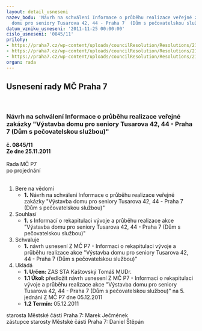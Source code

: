 ```yaml
---
layout: detail_usneseni
nazev_bodu: 'Návrh na schválení Informace o průběhu realizace veřejné zakázky "Výstavba
  domu pro seniory Tusarova 42, 44 - Praha 7  (Dům s pečovatelskou službou)" '
datum_vzniku_usneseni: '2011-11-25 00:00:00'
cislo_usneseni: '0845/11'
prilohy:
- https://praha7.cz/wp-content/uploads/councilResolution/Resolutions/21180/55-11-n%c3%a1vrh_usnesen%c3%ad_zm%c4%8d.doc
- https://praha7.cz/wp-content/uploads/councilResolution/Resolutions/21180/55-11-informace.doc
- https://praha7.cz/wp-content/uploads/councilResolution/Resolutions/21180/55-11-fotodokumentace.pdf
organ: rada
---
```

<div id="ucUsn_pList" class="usn">
	<span><h2>Usnesení rady MČ Praha 7 </h2>
<br></span><div class="standBody">
<span><h3>Návrh na schválení Informace o průběhu realizace veřejné zakázky "Výstavba domu pro seniory Tusarova 42, 44 - Praha 7  (Dům s pečovatelskou službou)" </h3></span><div class="center">
		<strong>č. 0845/11</strong><br>
	</div>
<div class="center">
		<strong>Ze dne 25.11.2011</strong><br><br>
	</div>Rada MČ P7<br> po projednání<br><br><ol>
<li>Bere na vědomí<ul><li>
<strong>1.</strong> Návrh na schválení Informace o průběhu realizace veřejné zakázky "Výstavba domu pro seniory Tusarova 42, 44 - Praha 7 (Dům s pečovatelskou službou)"    </li></ul>
</li>
<li>Souhlasí<ul><li>
<strong>1.</strong> s Informací o rekapitulaci vývoje a průběhu realizace akce "Výstavba domu pro seniory Tusarova 42, 44 - Praha 7 (Dům s pečovatelskou službou)"    </li></ul>
</li>
<li>Schvaluje<ul><li>
<strong>1.</strong> návrh usnesení Z MČ P7 - Informaci o rekapitulaci vývoje a průběhu realizace  akce "Výstavba domu pro seniory Tusarova 42, 44 - Praha 7  (Dům s pečovatelskou službou)"         </li></ul>
</li>
<li>Ukládá<ul>
<li>
<strong>1. Určen: </strong>ZAS STA Kaštovský Tomáš MUDr.</li>
<li>
<strong>1.1 Úkol: </strong>předložit  návrh usnesení Z MČ P7 - Informaci o rekapitulaci  vývoje a  průběhu realizace akce "Výstavba domu pro seniory Tusarova 42, 44 - Praha 7 (Dům s pečovatelskou službou)" na 5. jednání  Z MČ P7 dne 05.12.2011</li>
<li>
<strong>1.2 Termín: </strong>05.12.2011</li>
</ul>
</li>
</ol>starosta Městské části Praha 7: Marek Ječmének<br>zástupce starosty Městské části Praha 7: Daniel Štěpán 
</div>
</div>